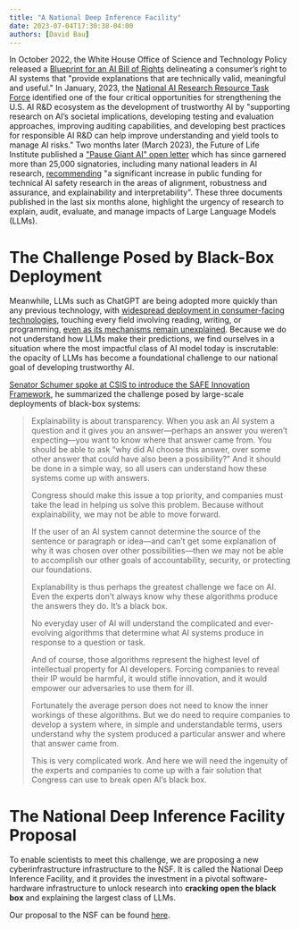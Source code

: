 ```yaml
---
title: "A National Deep Inference Facility"
date: 2023-07-04T17:30:38-04:00
authors: [David Bau]
---
```

In October 2022, the White House Office of Science and Technology Policy released a [Blueprint for an AI Bill of Rights](https://www.whitehouse.gov/ostp/ai-bill-of-rights/) delineating a consumer’s right to AI systems that "provide explanations that are technically valid, meaningful and useful." In January, 2023, the [National AI Research Resource Task Force](http://www.ai.gov/wp-content/uploads/2023/01/NAIRR-TF-Final-Report-2023.pdf) identified one of the four critical opportunities for strengthening the U.S. AI R&D ecosystem as the development of trustworthy AI by "supporting research on AI’s societal implications, developing testing and evaluation approaches, improving auditing capabilities, and developing best practices for responsible AI R&D can help improve understanding and yield tools to manage AI risks." Two months later (March 2023), the Future of Life Institute published a ["Pause Giant AI" open letter](https://futureoflife.org/open-letter/pause-giant-ai-experiments/) which has since garnered more than 25,000 signatories, including many national leaders in AI research, [recommending](https://futureoflife.org/wp-content/uploads/2023/04/FLI_Policymaking_In_The_Pause.pdf) "a significant increase in public funding for technical AI safety research in the areas of alignment, robustness and assurance, and explainability and interpretability". These three documents published in the last six months alone, highlight the urgency of research to explain, audit, evaluate, and manage impacts of Large Language Models (LLMs).

# The Challenge Posed by Black-Box Deployment

Meanwhile, LLMs such as ChatGPT are being adopted more quickly than any previous technology, with [widespread deployment in consumer-facing technologies](https://www.nytimes.com/2023/02/16/technology/bingchatbot-microsoft-chatgpt.html), touching every
field involving reading, writing, or programming, [even as its mechanisms remain unexplained](https://www.sciencedirect.com/science/article/pii/S0268401223000233).  Because we do not understand how LLMs make their predictions, we find ourselves in a situation where the most impactful class of AI model today is inscrutable: the opacity of LLMs has become a foundational challenge to our national goal of developing trustworthy AI.

[Senator Schumer spoke at CSIS to introduce the SAFE Innovation Framework](https://www.csis.org/events/sen-chuck-schumer-launches-safe-innovation-ai-age-csis), he summarized the challenge posed by large-scale deployments of black-box systems:

> Explainability is about transparency. When you ask an AI system a question and it gives you an answer—perhaps an answer you weren’t expecting—you want to know where that answer came from.  You should be able to ask “why did AI choose this answer, over some other answer that could have also been a possibility?” And it should be done in a simple way, so all users can understand how these systems come up with answers.
>
> Congress should make this issue a top priority, and companies must take the lead in helping us solve this problem. Because without explainability, we may not be able to move forward.
>
> If the user of an AI system cannot determine the source of the sentence or paragraph or idea—and can’t get some explanation of why it was chosen over other possibilities—then we may not be able to accomplish our other goals of accountability, security, or protecting our foundations.
> 
> Explanability is thus perhaps the greatest challenge we face on AI. Even the experts don’t always know why these algorithms produce the answers they do. It’s a black box.
>
> No everyday user of AI will understand the complicated and ever-evolving algorithms that determine what AI systems produce in response to a question or task.
>
> And of course, those algorithms represent the highest level of intellectual property for AI developers. Forcing companies to reveal their IP would be harmful, it would stifle innovation, and it would empower our adversaries to use them for ill.
>
> Fortunately the average person does not need to know the inner workings of these algorithms. But we do need to require companies to develop a system where, in simple and understandable terms, users understand why the system produced a particular answer and where that answer came from.
>
> This is very complicated work. And here we will need the ingenuity of the experts and companies to come up with a fair solution that Congress can use to break open AI’s black box.

# The National Deep Inference Facility Proposal

To enable scientists to meet this challenge, we are proposing a new cyberinfrastructure infrastructure to the NSF.  It is called the National Deep Inference Facility, and it provides the investment in a pivotal software-hardware infrastructure to unlock research into **cracking open the black box** and explaining the largest class of LLMs.

Our proposal to the NSF can be found [here](http://ndif.us/).
